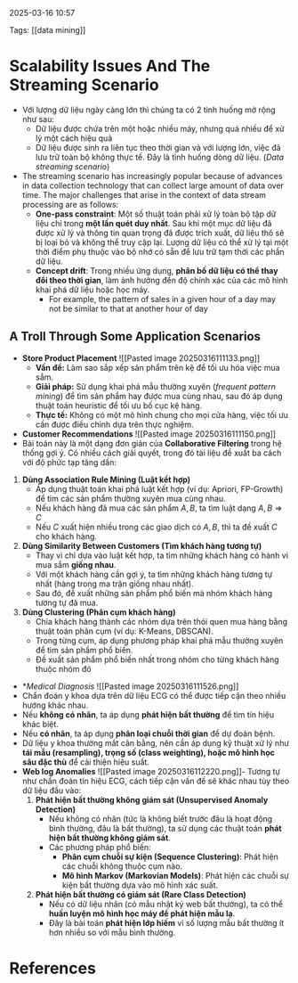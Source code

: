 2025-03-16 10:57


Tags: [[data mining]]

# Scalability Issues And The Streaming Scenario
- Với lượng dữ liệu ngày càng lớn thì chúng ta có 2 tình huống mở rộng như sau:
	- Dữ liệu được chứa trên một hoặc nhiều máy, nhưng quá nhiều để xử lý một cách hiệu quả
	- Dữ liệu được sinh ra liên tục theo thời gian và với lượng lớn, việc đã lưu trữ toàn bộ không thực tế. Đây là tình huống dòng dữ liệu. (*Data streaming scenario*)
- The streaming scenario has increasingly popular because of advances in data collection technology that can collect large amount of data over time. The major challenges that arise in the context of data stream processing are as follows:
	- **One-pass constraint**: Một số thuật toán phải xử lý toàn bộ tập dữ liệu chỉ trong **một lần quét duy nhất**. Sau khi một mục dữ liệu đã được xử lý và thông tin quan trọng đã được trích xuất, dữ liệu thô sẽ bị loại bỏ và không thể truy cập lại. Lượng dữ liệu có thể xử lý tại một thời điểm phụ thuộc vào bộ nhớ có sẵn để lưu trữ tạm thời các phần dữ liệu.
	- **Concept drift**: Trong nhiều ứng dụng, **phân bố dữ liệu có thể thay đổi theo thời gian**, làm ảnh hưởng đến độ chính xác của các mô hình khai phá dữ liệu hoặc học máy.
		- For example, the pattern of sales in a given hour of a day may not be similar to that at another hour of day
## A Troll Through Some Application Scenarios
- **Store Product Placement**
![[Pasted image 20250316111133.png]]
	-  **Vấn đề:** Làm sao sắp xếp sản phẩm trên kệ để tối ưu hóa việc mua sắm.
	- **Giải pháp:** Sử dụng khai phá mẫu thường xuyên (*frequent pattern mining*) để tìm sản phẩm hay được mua cùng nhau, sau đó áp dụng thuật toán heuristic để tối ưu bố cục kệ hàng.
	- **Thực tế:** Không có một mô hình chung cho mọi cửa hàng, việc tối ưu cần được điều chỉnh dựa trên thực nghiệm.
- **Customer Recommendations**
![[Pasted image 20250316111150.png]]
- Bài toán này là một dạng đơn giản của **Collaborative Filtering** trong hệ thống gợi ý. Có nhiều cách giải quyết, trong đó tài liệu đề xuất ba cách với độ phức tạp tăng dần:
1. **Dùng Association Rule Mining (Luật kết hợp)**
    - Áp dụng thuật toán khai phá luật kết hợp (ví dụ: Apriori, FP-Growth) để tìm các sản phẩm thường xuyên mua cùng nhau.
    - Nếu khách hàng đã mua các sản phẩm $A, B,$ ta tìm luật dạng $A,B \Rightarrow C$
    - Nếu $C$ xuất hiện nhiều trong các giao dịch có $A, B,$ thì ta đề xuất $C$ cho khách hàng.
2. **Dùng Similarity Between Customers (Tìm khách hàng tương tự)**
    - Thay vì chỉ dựa vào luật kết hợp, ta tìm những khách hàng có hành vi mua sắm **giống nhau**.
    - Với một khách hàng cần gợi ý, ta tìm những khách hàng tương tự nhất (hàng trong ma trận giống nhau nhất).
    - Sau đó, đề xuất những sản phẩm phổ biến mà nhóm khách hàng tương tự đã mua.
3. **Dùng Clustering (Phân cụm khách hàng)**
    - Chia khách hàng thành các nhóm dựa trên thói quen mua hàng bằng thuật toán phân cụm (ví dụ: K-Means, DBSCAN).
    - Trong từng cụm, áp dụng phương pháp khai phá mẫu thường xuyên để tìm sản phẩm phổ biến.
    - Đề xuất sản phẩm phổ biến nhất trong nhóm cho từng khách hàng thuộc nhóm đó
- **Medical Diagnosis*
![[Pasted image 20250316111526.png]]
- Chẩn đoán y khoa dựa trên dữ liệu ECG có thể được tiếp cận theo nhiều hướng khác nhau.
- Nếu **không có nhãn**, ta áp dụng **phát hiện bất thường** để tìm tín hiệu khác biệt.
- Nếu **có nhãn**, ta áp dụng **phân loại chuỗi thời gian** để dự đoán bệnh.
- Dữ liệu y khoa thường mất cân bằng, nên cần áp dụng kỹ thuật xử lý như **tái mẫu (resampling), trọng số (class weighting), hoặc mô hình học sâu đặc thù** để cải thiện hiệu suất.
- **Web log Anomalies**
![[Pasted image 20250316112220.png]]- Tương tự như chẩn đoán tín hiệu ECG, cách tiếp cận vấn đề sẽ khác nhau tùy theo dữ liệu đầu vào:
	1. **Phát hiện bất thường không giám sát (Unsupervised Anomaly Detection)**
	    - Nếu không có nhãn (tức là không biết trước đâu là hoạt động bình thường, đâu là bất thường), ta sử dụng các thuật toán **phát hiện bất thường không giám sát**.
	    - Các phương pháp phổ biến:
	        - **Phân cụm chuỗi sự kiện (Sequence Clustering)**: Phát hiện các chuỗi không thuộc cụm nào.
	        - **Mô hình Markov (Markovian Models)**: Phát hiện các chuỗi sự kiện bất thường dựa vào mô hình xác suất.
	2. **Phát hiện bất thường có giám sát (Rare Class Detection)**
	    - Nếu có dữ liệu nhãn (có mẫu nhật ký web bất thường), ta có thể **huấn luyện mô hình học máy để phát hiện mẫu lạ**.
	    - Đây là bài toán **phát hiện lớp hiếm** vì số lượng mẫu bất thường ít hơn nhiều so với mẫu bình thường.
# References
